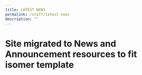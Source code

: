 ```yaml
---
title: LATEST NEWS
permalink: /staff/latest-news
description: ""
---
```

# Site migrated to News and Announcement resources to fit isomer template